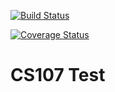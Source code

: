 [![Build Status](https://travis-ci.org/anita76/cs107test.svg?branch=main)](https://travis-ci.org/anita76/cs107test.svg?branch=main)

[![Coverage Status](https://codecov.io/gh/anita76/cs107test/branch/master/graph/badge.svg)](https://codecov.io/gh/anita76/cs107test)

# CS107 Test